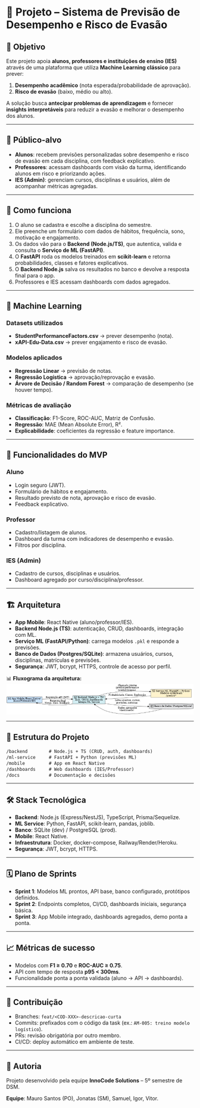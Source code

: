 # 📘 Projeto – Sistema de Previsão de Desempenho e Risco de Evasão  

## 🎯 Objetivo  
Este projeto apoia **alunos, professores e instituições de ensino (IES)** através de uma plataforma que utiliza **Machine Learning clássico** para prever:  
1. **Desempenho acadêmico** (nota esperada/probabilidade de aprovação).  
2. **Risco de evasão** (baixo, médio ou alto).  

A solução busca **antecipar problemas de aprendizagem** e fornecer **insights interpretáveis** para reduzir a evasão e melhorar o desempenho dos alunos.  

---

## 👥 Público-alvo  
- **Alunos**: recebem previsões personalizadas sobre desempenho e risco de evasão em cada disciplina, com feedback explicativo.  
- **Professores**: acessam dashboards com visão da turma, identificando alunos em risco e priorizando ações.  
- **IES (Admin)**: gerenciam cursos, disciplinas e usuários, além de acompanhar métricas agregadas.  

---

## 🔧 Como funciona  
1. O aluno se cadastra e escolhe a disciplina do semestre.  
2. Ele preenche um formulário com dados de hábitos, frequência, sono, motivação e engajamento.  
3. Os dados vão para o **Backend (Node.js/TS)**, que autentica, valida e consulta o **Serviço de ML (FastAPI)**.  
4. O **FastAPI** roda os modelos treinados em **scikit-learn** e retorna probabilidades, classes e fatores explicativos.  
5. O **Backend Node.js** salva os resultados no banco e devolve a resposta final para o app.  
6. Professores e IES acessam dashboards com dados agregados.  

---

## 🧠 Machine Learning  

### Datasets utilizados  
- **StudentPerformanceFactors.csv** → prever desempenho (nota).  
- **xAPI-Edu-Data.csv** → prever engajamento e risco de evasão.  

### Modelos aplicados  
- **Regressão Linear** → previsão de notas.  
- **Regressão Logística** → aprovação/reprovação e evasão.  
- **Árvore de Decisão / Random Forest** → comparação de desempenho (se houver tempo).  

### Métricas de avaliação  
- **Classificação**: F1-Score, ROC-AUC, Matriz de Confusão.  
- **Regressão**: MAE (Mean Absolute Error), R².  
- **Explicabilidade**: coeficientes da regressão e feature importance.  

---

## 🧩 Funcionalidades do MVP  

### Aluno  
- Login seguro (JWT).  
- Formulário de hábitos e engajamento.  
- Resultado previsto de nota, aprovação e risco de evasão.  
- Feedback explicativo.  

### Professor  
- Cadastro/listagem de alunos.  
- Dashboard da turma com indicadores de desempenho e evasão.  
- Filtros por disciplina.  

### IES (Admin)  
- Cadastro de cursos, disciplinas e usuários.  
- Dashboard agregado por curso/disciplina/professor.  

---

## 🏗️ Arquitetura  

- **App Mobile**: React Native (aluno/professor/IES).  
- **Backend Node.js (TS)**: autenticação, CRUD, dashboards, integração com ML.  
- **Serviço ML (FastAPI/Python)**: carrega modelos `.pkl` e responde a previsões.  
- **Banco de Dados (Postgres/SQLite)**: armazena usuários, cursos, disciplinas, matrículas e previsões.  
- **Segurança**: JWT, bcrypt, HTTPS, controle de acesso por perfil.  

📊 **Fluxograma da arquitetura:**  
![Fluxo AthenaAI](./fluxo_projeto.png)  

---

## 📂 Estrutura do Projeto  

```
/backend        # Node.js + TS (CRUD, auth, dashboards)
/ml-service     # FastAPI + Python (previsões ML)
/mobile         # App em React Native
/dashboards     # Web dashboards (IES/Professor)
/docs           # Documentação e decisões
```

---

## 🛠️ Stack Tecnológica  

- **Backend**: Node.js (Express/NestJS), TypeScript, Prisma/Sequelize.  
- **ML Service**: Python, FastAPI, scikit-learn, pandas, joblib.  
- **Banco**: SQLite (dev) / PostgreSQL (prod).  
- **Mobile**: React Native.  
- **Infraestrutura**: Docker, docker-compose, Railway/Render/Heroku.  
- **Segurança**: JWT, bcrypt, HTTPS.  

---

## 🗓️ Plano de Sprints  

- **Sprint 1**: Modelos ML prontos, API base, banco configurado, protótipos definidos.  
- **Sprint 2**: Endpoints completos, CI/CD, dashboards iniciais, segurança básica.  
- **Sprint 3**: App Mobile integrado, dashboards agregados, demo ponta a ponta.  

---

## 📈 Métricas de sucesso  

- Modelos com **F1 ≥ 0.70** e **ROC-AUC ≥ 0.75**.  
- API com tempo de resposta **p95 < 300ms**.  
- Funcionalidade ponta a ponta validada (aluno → API → dashboards).  

---

## 🤝 Contribuição  

- Branches: `feat/<COD-XXX>-descricao-curta`  
- Commits: prefixados com o código da task (ex.: `AM-005: treino modelo logístico`).  
- PRs: revisão obrigatória por outro membro.  
- CI/CD: deploy automático em ambiente de teste.  

---

## 📜 Autoria  

Projeto desenvolvido pela equipe **InnoCode Solutions** – 5º semestre de DSM.  

**Equipe**: Mauro Santos (PO), Jonatas (SM), Samuel, Igor, Vitor.  
